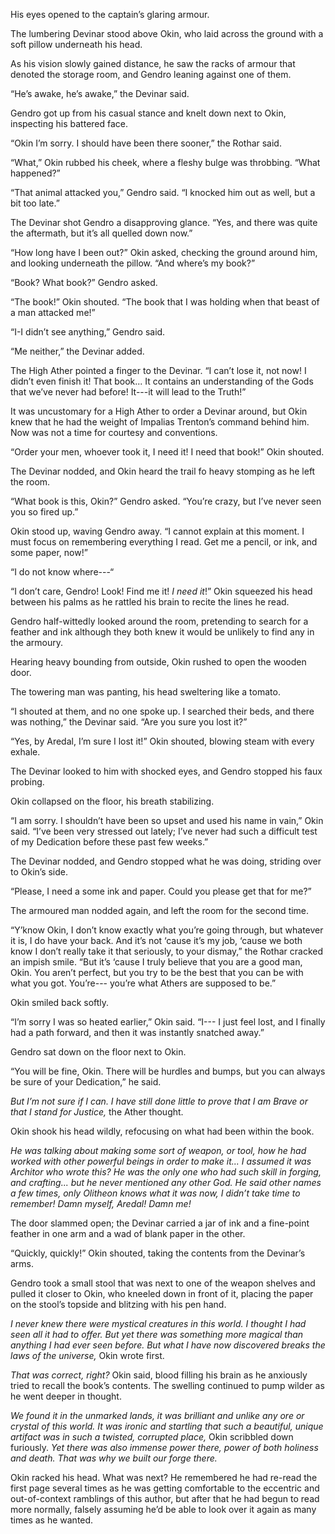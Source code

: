 His eyes opened to the captain’s glaring armour. 

The lumbering Devinar stood above Okin, who laid across the ground with a soft pillow underneath his head.

As his vision slowly gained distance, he saw the racks of armour that denoted the storage room, and Gendro leaning against one of them.

“He’s awake, he’s awake,” the Devinar said.

Gendro got up from his casual stance and knelt down next to Okin, inspecting his battered face.

“Okin I’m sorry. I should have been there sooner,” the Rothar said.

“What,” Okin rubbed his cheek, where a fleshy bulge was throbbing. “What happened?”

“That animal attacked you,” Gendro said. “I knocked him out as well, but a bit too late.”

The Devinar shot Gendro a disapproving glance. “Yes, and there was quite the aftermath, but it’s all quelled down now.”

“How long have I been out?” Okin asked, checking the ground around him, and looking underneath the pillow. “And where’s my book?”

“Book? What book?” Gendro asked.

“The book!” Okin shouted. “The book that I was holding when that beast of a man attacked me!”

“I-I didn’t see anything,” Gendro said. 

“Me neither,” the Devinar added.

The High Ather pointed a finger to the Devinar. “I can’t lose it, not now! I didn’t even finish it! That book... It contains an understanding of the Gods that we’ve never had before! It---it will lead to the Truth!”

It was uncustomary for a High Ather to order a Devinar around, but Okin knew that he had the weight of Impalias Trenton’s command behind him. Now was not a time for courtesy and conventions.

“Order your men, whoever took it, I need it! I need that book!” Okin shouted.

The Devinar nodded, and Okin heard the trail fo heavy stomping as he left the room. 

“What book is this, Okin?” Gendro asked. “You’re crazy, but I’ve never seen you so fired up.”

Okin stood up, waving Gendro away. “I cannot explain at this moment. I must focus on remembering everything I read. Get me a pencil, or ink, and some paper, now!”

“I do not know where---“

“I don’t care, Gendro! Look! Find me it! *I need it*!” Okin squeezed his head between his palms as he rattled his brain to recite the lines he read.

Gendro half-wittedly looked around the room, pretending to search for a feather and ink although they both knew it would be unlikely to find any in the armoury.

Hearing heavy bounding from outside, Okin rushed to open the wooden door.

The towering man was panting, his head sweltering like a tomato.

“I shouted at them, and no one spoke up. I searched their beds, and there was nothing,” the Devinar said. “Are you sure you lost it?”

“Yes, by Aredal, I’m sure I lost it!” Okin shouted, blowing steam with every exhale. 

The Devinar looked to him with shocked eyes, and Gendro stopped his faux probing.

Okin collapsed on the floor, his breath stabilizing. 

“I am sorry. I shouldn’t have been so upset and used his name in vain,” Okin said. “I’ve been very stressed out lately; I’ve never had such a difficult test of my Dedication before these past few weeks.”

The Devinar nodded, and Gendro stopped what he was doing, striding over to Okin’s side.

“Please, I need a some ink and paper. Could you please get that for me?”

The armoured man nodded again, and left the room for the second time.

“Y’know Okin, I don’t know exactly what you’re going through, but whatever it is, I do have your back. And it’s not ‘cause it’s my job, ‘cause we both know I don’t really take it that seriously, to your dismay,” the Rothar cracked an impish smile. “But it’s ‘cause I truly believe that you are a good man, Okin. You aren’t perfect, but you try to be the best that you can be with what you got. You’re--- you’re what Athers are supposed to be.”

Okin smiled back softly.

“I’m sorry I was so heated earlier,” Okin said. “I--- I just feel lost, and I finally had a path forward, and then it was instantly snatched away.”

Gendro sat down on the floor next to Okin.

“You will be fine, Okin. There will be hurdles and bumps, but you can always be sure of your Dedication,” he said.

*But I’m not sure if I can. I have still done little to prove that I am Brave or that I stand for Justice,* the Ather thought. 

Okin shook his head wildly, refocusing on what had been within the book. 

*He was talking about making some sort of weapon, or tool, how he had worked with other powerful beings in order to make it... I assumed it was Architor who wrote this?  He was the only one who had such skill in forging, and crafting... but he never mentioned any other God. He said other names a few times, only Olitheon knows what it was now, I didn’t take time to remember! Damn myself, Aredal! Damn me!*

The door slammed open; the Devinar carried a jar of ink and a fine-point feather in one arm and a wad of blank paper in the other.

“Quickly, quickly!” Okin shouted, taking the contents from the Devinar’s arms.

Gendro took a small stool that was next to one of the weapon shelves and pulled it closer to Okin, who kneeled down in front of it, placing the paper on the stool’s topside and blitzing with his pen hand.

*I never knew there were mystical creatures in this world. I thought I had seen all it had to offer. But yet there was something more magical than anything I had ever seen before. But what I have now discovered breaks the laws of the universe,* Okin wrote first.

*That was correct, right?* Okin said, blood filling his brain as he anxiously tried to recall the book’s contents. The swelling continued to pump wilder as he went deeper in thought.

*We found it in the unmarked lands, it was brilliant and unlike any ore or crystal of this world. It was ironic and startling that such a beautiful, unique artifact was in such a twisted, corrupted place,* Okin scribbled down furiously. *Yet there was also immense power there, power of both holiness and death. That was why we built our forge there.* 

Okin racked his head. What was next? He remembered he had re-read the first page several times as he was getting comfortable to the eccentric and out-of-context ramblings of this author, but after that he had begun to read more normally, falsely assuming he’d be able to look over it again as many times as he wanted.

 


